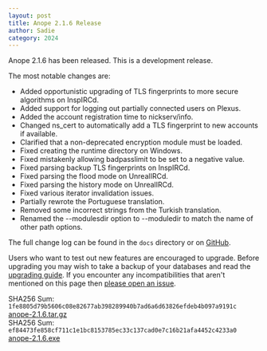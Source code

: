```yaml
---
layout: post
title: Anope 2.1.6 Release
author: Sadie
category: 2024
---
```


Anope 2.1.6 has been released. This is a development release.

The most notable changes are:

- Added opportunistic upgrading of TLS fingerprints to more secure algorithms on InspIRCd.
- Added support for logging out partially connected users on Plexus.
- Added the account registration time to nickserv/info.
- Changed ns_cert to automatically add a TLS fingerprint to new accounts if available.
- Clarified that a non-deprecated encryption module must be loaded.
- Fixed creating the runtime directory on Windows.
- Fixed mistakenly allowing badpasslimit to be set to a negative value.
- Fixed parsing backup TLS fingerprints on InspIRCd.
- Fixed parsing the flood mode on UnrealIRCd.
- Fixed parsing the history mode on UnrealIRCd.
- Fixed various iterator invalidation issues.
- Partially rewrote the Portuguese translation.
- Removed some incorrect strings from the Turkish translation.
- Renamed the --modulesdir option to --moduledir to match the name of other path options.

The full change log can be found in the `docs` directory or on [GitHub](https://github.com/anope/anope/compare/2.1.5...2.1.6).

Users who want to test out new features are encouraged to upgrade. Before upgrading you may wish to take a backup of your databases and read the [upgrading guide](/upgrading.html). If you encounter any incompatibilities that aren't mentioned on this page then [please open an issue](https://github.com/anope/website/issues/new).

SHA256 Sum: `1fe8805d79b5606c08e82677ab398289940b7ad6a6d63826efdeb4b097a9191c` [anope-2.1.6.tar.gz](https://github.com/anope/anope/archive/refs/tags/2.1.6.tar.gz)
\
SHA256 Sum: `ef84473fe858cf711c1e1bc8153785ec33c137cad0e7c16b21afa4452c4233a0` [anope-2.1.6.exe](https://github.com/anope/anope/releases/download/2.1.7/anope-2.1.6.exe)
